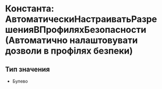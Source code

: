 ﻿# Константа: АвтоматическиНастраиватьРазрешенияВПрофиляхБезопасности (Автоматично налаштовувати дозволи в профілях безпеки)

## Тип значения

- Булево

